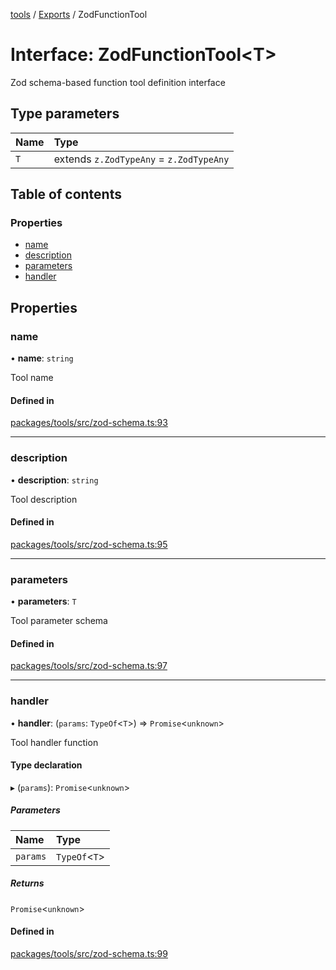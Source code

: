 <!-- 
 ⚠️  AUTO-GENERATED FILE - DO NOT EDIT MANUALLY
 This file is automatically generated by scripts/docs-generator.js
 To make changes, edit the source TypeScript files or update the generator script
-->

[tools](../../) / [Exports](../modules) / ZodFunctionTool

# Interface: ZodFunctionTool\<T\>

Zod schema-based function tool definition interface

## Type parameters

| Name | Type |
| :------ | :------ |
| `T` | extends `z.ZodTypeAny` = `z.ZodTypeAny` |

## Table of contents

### Properties

- [name](ZodFunctionTool#name)
- [description](ZodFunctionTool#description)
- [parameters](ZodFunctionTool#parameters)
- [handler](ZodFunctionTool#handler)

## Properties

### name

• **name**: `string`

Tool name

#### Defined in

[packages/tools/src/zod-schema.ts:93](https://github.com/woojubb/robota/blob/7cc8c5dc7bc6a25399fd926ad971519431fc587f/packages/tools/src/zod-schema.ts#L93)

___

### description

• **description**: `string`

Tool description

#### Defined in

[packages/tools/src/zod-schema.ts:95](https://github.com/woojubb/robota/blob/7cc8c5dc7bc6a25399fd926ad971519431fc587f/packages/tools/src/zod-schema.ts#L95)

___

### parameters

• **parameters**: `T`

Tool parameter schema

#### Defined in

[packages/tools/src/zod-schema.ts:97](https://github.com/woojubb/robota/blob/7cc8c5dc7bc6a25399fd926ad971519431fc587f/packages/tools/src/zod-schema.ts#L97)

___

### handler

• **handler**: (`params`: `TypeOf`\<`T`\>) => `Promise`\<`unknown`\>

Tool handler function

#### Type declaration

▸ (`params`): `Promise`\<`unknown`\>

##### Parameters

| Name | Type |
| :------ | :------ |
| `params` | `TypeOf`\<`T`\> |

##### Returns

`Promise`\<`unknown`\>

#### Defined in

[packages/tools/src/zod-schema.ts:99](https://github.com/woojubb/robota/blob/7cc8c5dc7bc6a25399fd926ad971519431fc587f/packages/tools/src/zod-schema.ts#L99)

